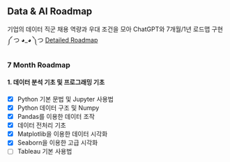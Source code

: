 ## Data & AI Roadmap

기업의 데이터 직군 채용 역량과 우대 조건을 모아 ChatGPT와 7개월/1년 로드맵 구현  
༼ つ ◕_◕ ༽つ [Detailed Roadmap](https://jiwontwopunch.notion.site/a53e39a51d7e4dc2add40a3f896539fc?pvs=4)  

### 7 Month Roadmap
####  1. 데이터 분석 기초 및 프로그래밍 기초
- [x]  Python 기본 문법 및 Jupyter 사용법
- [x]  Python 데이터 구조 및 Numpy
- [x]  Pandas를 이용한 데이터 조작
- [x]  데이터 전처리 기초
- [x]  Matplotlib을 이용한 데이터 시각화
- [x]  Seaborn을 이용한 고급 시각화
- [ ]  Tableau 기본 사용법